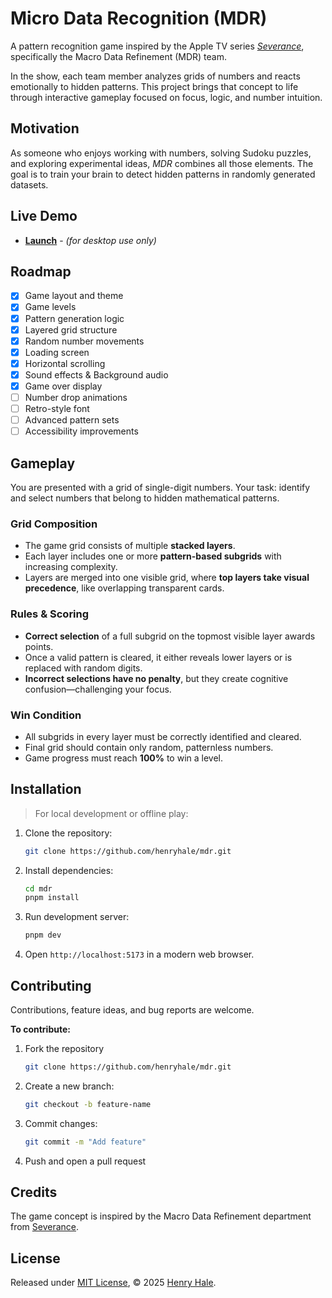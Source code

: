 # Micro Data Recognition (MDR)

A pattern recognition game inspired by the Apple TV series [_Severance_](https://wikipedia.org/wiki/Severance_(TV_series)), specifically the Macro Data Refinement (MDR) team.

In the show, each team member analyzes grids of numbers and reacts emotionally to hidden patterns. This project brings that concept to life through interactive gameplay focused on focus, logic, and number intuition.

## Motivation

As someone who enjoys working with numbers, solving Sudoku puzzles, and exploring experimental ideas, *MDR* combines all those elements. The goal is to train your brain to detect hidden patterns in randomly generated datasets.

## Live Demo

- [**Launch**](https://henryhale.github.io/mdr/) - _(for desktop use only)_

## Roadmap

- [x] Game layout and theme
- [x] Game levels
- [x] Pattern generation logic 
- [x] Layered grid structure
- [x] Random number movements
- [x] Loading screen
- [x] Horizontal scrolling
- [x] Sound effects & Background audio
- [x] Game over display
- [ ] Number drop animations
- [ ] Retro-style font
- [ ] Advanced pattern sets
- [ ] Accessibility improvements

## Gameplay

You are presented with a grid of single-digit numbers. Your task: identify and select numbers that belong to hidden mathematical patterns.

### Grid Composition

- The game grid consists of multiple **stacked layers**.
- Each layer includes one or more **pattern-based subgrids** with increasing complexity.
- Layers are merged into one visible grid, where **top layers take visual precedence**, like overlapping transparent cards.

### Rules & Scoring

- **Correct selection** of a full subgrid on the topmost visible layer awards points.
- Once a valid pattern is cleared, it either reveals lower layers or is replaced with random digits.
- **Incorrect selections have no penalty**, but they create cognitive confusion—challenging your focus.

### Win Condition

- All subgrids in every layer must be correctly identified and cleared.
- Final grid should contain only random, patternless numbers.
- Game progress must reach **100%** to win a level.


## Installation

> For local development or offline play:

1. Clone the repository:  
    ```bash
    git clone https://github.com/henryhale/mdr.git
    ```
2. Install dependencies:
    ```bash
    cd mdr
    pnpm install
    ```
3. Run development server:
    ```bash
    pnpm dev
    ```
4. Open `http://localhost:5173` in a modern web browser.

## Contributing

Contributions, feature ideas, and bug reports are welcome.

**To contribute:**

1. Fork the repository
    ```bash
    git clone https://github.com/henryhale/mdr.git
    ```
2. Create a new branch:
    ```bash
    git checkout -b feature-name
    ```
3. Commit changes:
    ```bash
    git commit -m "Add feature"
    ```
4. Push and open a pull request

## Credits

The game concept is inspired by the Macro Data Refinement department from [Severance](https://wikipedia.org/wiki/Severance_(TV_series)).

## License

Released under [MIT License](./LICENSE.txt), &copy; 2025 [Henry Hale](https://github.com/henryhale).
